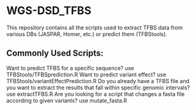 # WGS-DSD_TFBS
This repository contains all the scripts used to extract TFBS data from various DBs (JASPAR, Homer, etc.) or predict them (TFBStools).

## Commonly Used Scripts:
Want to predict TFBS for a specific sequence? use TFBStools/TFBSprediction.R
Want to predict variant effect? use TFBStools/variantEffectPrediction.R
Do you already have a TFBS file and you want to extract the results that fall within specific genomic intervals? use extractTFBS.R
Are you looking for a script that changes a fasta file according to given variants? use mutate_fasta.R

